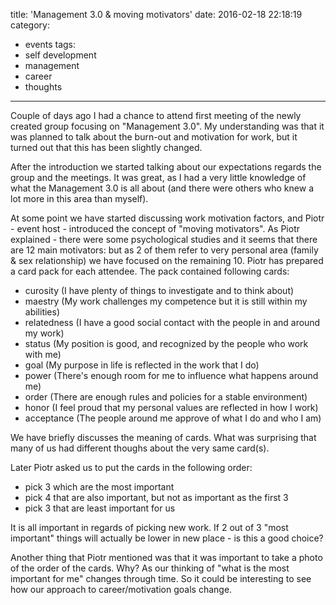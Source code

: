 title: 'Management 3.0 & moving motivators'
date: 2016-02-18 22:18:19
category:
- events
tags:
- self development
- management
- career
- thoughts
---

Couple of days ago I had a chance to attend first meeting of the newly created group focusing on "Management 3.0". My understanding was that it was planned to talk about the burn-out and motivation for work, but it turned out that this has been slightly changed.

After the introduction we started talking about our expectations regards the group and the meetings. It was great, as I had a very little knowledge of what the Management 3.0 is all about (and there were others who knew a lot more in this area than myself).

At some point we have started discussing work motivation factors, and Piotr - event host - introduced the concept of "moving motivators". As Piotr explained - there were some psychological studies and it seems that there are 12 main motivators: but as 2 of them refer to very personal area (family & sex relationship) we have focused on the remaining 10. Piotr has prepared a card pack for each attendee. The pack contained following cards:
- curosity (I have plenty of things to investigate and to think about)
- maestry (My work challenges my competence but it is still within my abilities)
- relatedness (I have a good social contact with the people in and around my work)
- status (My position is good, and recognized by the people who work with me)
- goal (My purpose in life is reflected in the work that I do)
- power (There's enough room for me to influence what happens around me)
- order (There are enough rules and policies for a stable environment)
- honor (I feel proud that my personal values are reflected in how I work)
- acceptance (The people around me approve of what I do and who I am)

We have briefly discusses the meaning of cards. What was surprising that many of us had different thoughs about the very same card(s).

Later Piotr asked us to put the cards in the following order:
- pick 3 which are the most important
- pick 4 that are also important, but not as important as the first 3
- pick 3 that are least important for us

It is all important in regards of picking new work. If 2 out of 3 "most important" things will actually be lower in new place - is this a good choice?

Another thing that Piotr mentioned was that it was important to take a photo of the order of the cards. Why? As our thinking of "what is the most important for me" changes through time. So it could be interesting to see how our approach to career/motivation goals change.


